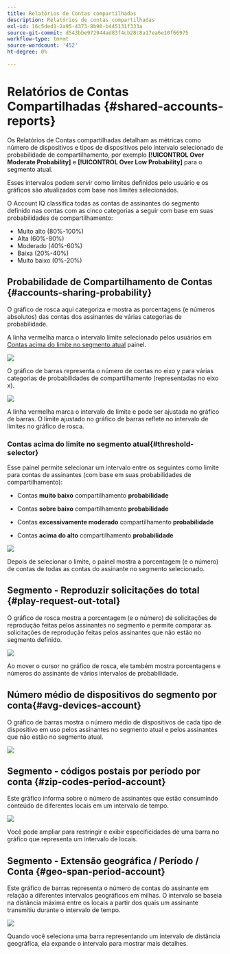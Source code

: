 ```yaml
---
title: Relatórios de Contas compartilhadas
description: Relatórios de contas compartilhadas
exl-id: 16c5ded1-2a95-4373-8b90-b445131f333a
source-git-commit: d543bbe972944ad83f4cb28c8a17ea6e10f66975
workflow-type: tm+mt
source-wordcount: '452'
ht-degree: 0%

---
```


# Relatórios de Contas Compartilhadas {#shared-accounts-reports}

Os Relatórios de Contas compartilhadas detalham as métricas como número de dispositivos e tipos de dispositivos pelo intervalo selecionado de probabilidade de compartilhamento, por exemplo **[!UICONTROL Over Moderate Probability]** e **[!UICONTROL Over Low Probability]** para o segmento atual.

Esses intervalos podem servir como limites definidos pelo usuário e os gráficos são atualizados com base nos limites selecionados.

O Account IQ classifica todas as contas de assinantes do segmento definido nas contas com as cinco categorias a seguir com base em suas probabilidades de compartilhamento:

* Muito alto (80%-100%)
* Alta (60%-80%)
* Moderado (40%-60%)
* Baixa (20%-40%)
* Muito baixo (0%-20%)

## Probabilidade de Compartilhamento de Contas {#accounts-sharing-probability}

O gráfico de rosca aqui categoriza e mostra as porcentagens (e números absolutos) das contas dos assinantes de várias categorias de probabilidade.

A linha vermelha marca o intervalo limite selecionado pelos usuários em [Contas acima do limite no segmento atual](#threshold-selector) painel.

![](assets/accounts-sharing-probability-pie.png)

O gráfico de barras representa o número de contas no eixo y para várias categorias de probabilidades de compartilhamento (representadas no eixo x).

![](assets/accounts-sharing-probability-bar.png)

A linha vermelha marca o intervalo de limite e pode ser ajustada no gráfico de barras. O limite ajustado no gráfico de barras reflete no intervalo de limites no gráfico de rosca.

<!--![](assets/shared-accounts-rep.gif)-->

### Contas acima do limite no segmento atual{#threshold-selector}

Esse painel permite selecionar um intervalo entre os seguintes como limite para contas de assinantes (com base em suas probabilidades de compartilhamento):

* Contas **muito baixo** compartilhamento **probabilidade**

* Contas **sobre baixo** compartilhamento **probabilidade**

* Contas **excessivamente moderado** compartilhamento **probabilidade**

* Contas **acima do alto** compartilhamento **probabilidade**

![](assets/threshold-selector-shared-accounts.png)

Depois de selecionar o limite, o painel mostra a porcentagem (e o número) de contas de todas as contas do assinante no segmento selecionado.

## Segmento - Reproduzir solicitações do total {#play-request-out-total}

O gráfico de rosca mostra a porcentagem (e o número) de solicitações de reprodução feitas pelos assinantes no segmento e permite comparar as solicitações de reprodução feitas pelos assinantes que não estão no segmento definido.

![](assets/play-req-outof-total.png)

Ao mover o cursor no gráfico de rosca, ele também mostra porcentagens e números do assinante de vários intervalos de probabilidade.

<!--![](assets/play-request-total.gif)-->

## Número médio de dispositivos do segmento por conta{#avg-devices-account}

O gráfico de barras mostra o número médio de dispositivos de cada tipo de dispositivo em uso pelos assinantes no segmento atual e pelos assinantes que não estão no segmento atual.

![](assets/avg-devices-per-acc.png)

## Segmento - códigos postais por período por conta {#zip-codes-period-account}

Este gráfico informa sobre o número de assinantes que estão consumindo conteúdo de diferentes locais em um intervalo de tempo.

![](assets/zip-period-account.png)

Você pode ampliar para restringir e exibir especificidades de uma barra no gráfico que representa um intervalo de locais.

<!--![](assets/zip-code-period.gif)-->

## Segmento - Extensão geográfica / Período / Conta {#geo-span-period-account}

Este gráfico de barras representa o número de contas do assinante em relação a diferentes intervalos geográficos em milhas. O intervalo se baseia na distância máxima entre os locais a partir dos quais um assinante transmitiu durante o intervalo de tempo.

<!--Total number of users ...

How many accounts are within 99 miles of each other.....and how many are apart. 

Based on points on the map.-->

![](assets/geogr-span-account.png)

Quando você seleciona uma barra representando um intervalo de distância geográfica, ela expande o intervalo para mostrar mais detalhes.

<!--![](assets/geo-span-period-acc.gif)-->
